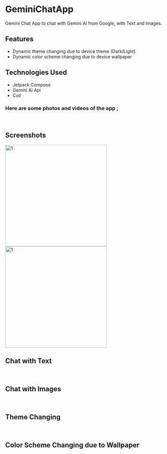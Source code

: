 # GeminiChatApp
Gemini Chat App to chat with Gemini AI from Google, with Text and Images.
<br>

## Features
- Dynamic theme changing due to device theme (Dark/Light) <br>
- Dynamic color scheme changing due to device wallpaper <br>

## Technologies Used
- Jetpack Compose <br>
- Gemini AI Api <br>
- Coil

### Here are some photos and videos of the app ;
<br>

## Screenshots
<img width="322" alt="1" src="https://github.com/mertgoksu/GeminiChatApp/assets/119433132/12cf8a41-3430-4c63-84af-4d8cd444687f">
<img width="322" alt="1" src="https://github.com/mertgoksu/GeminiChatApp/assets/119433132/2c7fe00a-21d3-4171-b3a8-ad36d5600af1">
<br>


## Chat with Text

<br>

## Chat with Images

<br>

## Theme Changing

<br>

## Color Scheme Changing due to Wallpaper

<br>

